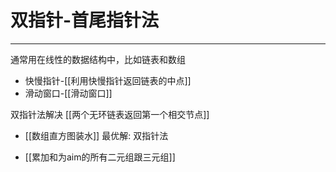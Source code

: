 # 双指针-首尾指针法

---


通常用在线性的数据结构中，比如链表和数组

- 快慢指针-[[利用快慢指针返回链表的中点]]   
- 滑动窗口-[[滑动窗口]]


双指针法解决 [[两个无环链表返回第一个相交节点]]


- [[数组直方图装水]] 
  最优解: 双指针法

- [[累加和为aim的所有二元组跟三元组]]






